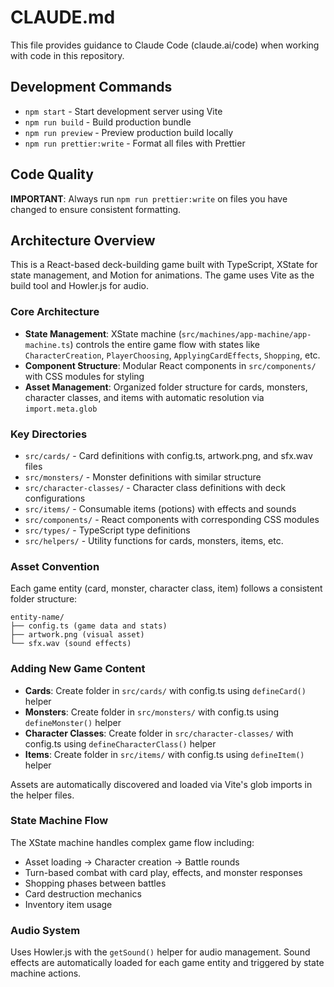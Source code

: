 # CLAUDE.md

This file provides guidance to Claude Code (claude.ai/code) when working with code in this repository.

## Development Commands

- `npm start` - Start development server using Vite
- `npm run build` - Build production bundle
- `npm run preview` - Preview production build locally
- `npm run prettier:write` - Format all files with Prettier

## Code Quality

**IMPORTANT**: Always run `npm run prettier:write` on files you have changed to ensure consistent formatting.

## Architecture Overview

This is a React-based deck-building game built with TypeScript, XState for state management, and Motion for animations. The game uses Vite as the build tool and Howler.js for audio.

### Core Architecture

- **State Management**: XState machine (`src/machines/app-machine/app-machine.ts`) controls the entire game flow with states like `CharacterCreation`, `PlayerChoosing`, `ApplyingCardEffects`, `Shopping`, etc.
- **Component Structure**: Modular React components in `src/components/` with CSS modules for styling
- **Asset Management**: Organized folder structure for cards, monsters, character classes, and items with automatic resolution via `import.meta.glob`

### Key Directories

- `src/cards/` - Card definitions with config.ts, artwork.png, and sfx.wav files
- `src/monsters/` - Monster definitions with similar structure
- `src/character-classes/` - Character class definitions with deck configurations
- `src/items/` - Consumable items (potions) with effects and sounds
- `src/components/` - React components with corresponding CSS modules
- `src/types/` - TypeScript type definitions
- `src/helpers/` - Utility functions for cards, monsters, items, etc.

### Asset Convention

Each game entity (card, monster, character class, item) follows a consistent folder structure:
```
entity-name/
├── config.ts (game data and stats)
├── artwork.png (visual asset)
└── sfx.wav (sound effects)
```

### Adding New Game Content

- **Cards**: Create folder in `src/cards/` with config.ts using `defineCard()` helper
- **Monsters**: Create folder in `src/monsters/` with config.ts using `defineMonster()` helper  
- **Character Classes**: Create folder in `src/character-classes/` with config.ts using `defineCharacterClass()` helper
- **Items**: Create folder in `src/items/` with config.ts using `defineItem()` helper

Assets are automatically discovered and loaded via Vite's glob imports in the helper files.

### State Machine Flow

The XState machine handles complex game flow including:
- Asset loading → Character creation → Battle rounds
- Turn-based combat with card play, effects, and monster responses  
- Shopping phases between battles
- Card destruction mechanics
- Inventory item usage

### Audio System

Uses Howler.js with the `getSound()` helper for audio management. Sound effects are automatically loaded for each game entity and triggered by state machine actions.